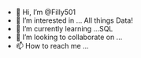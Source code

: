 - 👋 Hi, I’m @Filly501
- 👀 I’m interested in ... All things Data!
- 🌱 I’m currently learning ...SQL
- 💞️ I’m looking to collaborate on ...
- 📫 How to reach me ...

<!---
Filly501/Filly501 is a ✨ special ✨ repository because its `README.md` (this file) appears on your GitHub profile.
You can click the Preview link to take a look at your changes.
--->
